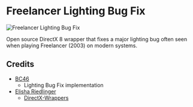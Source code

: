 # Freelancer Lighting Bug Fix
![Freelancer Lighting Bug Fix](https://i.imgur.com/rKmHhuc.png)

Open source DirectX 8 wrapper that fixes a major lighting bug often seen when playing Freelancer (2003) on modern systems.

## Credits
- [BC46](https://github.com/BC46)
  - Lighting Bug Fix implementation
- [Elisha Riedlinger](https://github.com/elishacloud)
  - [DirectX-Wrappers](https://github.com/elishacloud/DirectX-Wrappers)